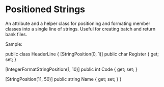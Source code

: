 Positioned Strings
==================

An attribute and a helper class for positioning and formating member classes into a single line of strings.
Useful for creating batch and return bank files.

Sample:

public class HeaderLine
{
  [StringPosition(0, 1)]
  public char Register { get; set; }
  
  [IntegerFormatStringPosition(1, 10)]
  public int Code { get; set; }
  
  [StringPosition(11, 50)]
  public string Name { get; set; }
}
